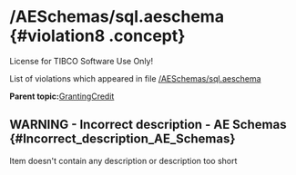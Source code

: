 # /AESchemas/sql.aeschema {#violation8 .concept}

License for TIBCO Software Use Only!

List of violations which appeared in file [/AESchemas/sql.aeschema](../../../projects/GrantingCredit/AESchemas/sql.aeschema.md)

**Parent topic:**[GrantingCredit](../../../qa/projects/GrantingCredit.md)

## WARNING - Incorrect description - AE Schemas {#Incorrect_description_AE_Schemas}

Item doesn't contain any description or description too short

